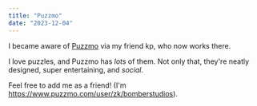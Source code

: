 ```yaml
---
title: "Puzzmo"
date: "2023-12-04"
---
```

I became aware of [Puzzmo](https://puzzmo.com) via my friend kp, who now works there.

I love puzzles, and Puzzmo has _lots_ of them. Not only that, they're neatly designed, super entertaining, and _social_.

Feel free to add me as a friend! (I'm <https://www.puzzmo.com/user/zk/bomberstudios>).
